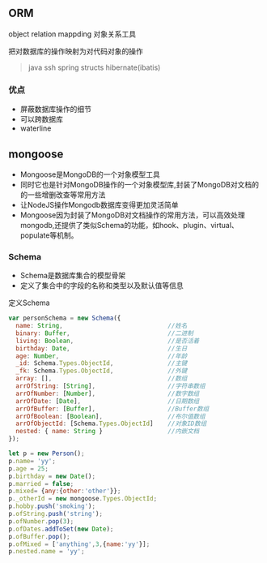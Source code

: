 ## ORM

object relation mappding 对象关系工具

把对数据库的操作映射为对代码对象的操作

> java ssh spring structs hibernate(ibatis)

### 优点

* 屏蔽数据库操作的细节
* 可以跨数据库
* waterline

## mongoose

* Mongoose是MongoDB的一个对象模型工具
* 同时它也是针对MongoDB操作的一个对象模型库,封装了MongoDB对文档的的一些增删改查等常用方法
* 让NodeJS操作Mongodb数据库变得更加灵活简单
* Mongoose因为封装了MongoDB对文档操作的常用方法，可以高效处理mongodb,还提供了类似Schema的功能，如hook、plugin、virtual、populate等机制。

### Schema

* Schema是数据库集合的模型骨架
* 定义了集合中的字段的名称和类型以及默认值等信息

定义Schema

```js
var personSchema = new Schema({
  name: String,                             //姓名
  binary: Buffer,                           //二进制
  living: Boolean,                          //是否活着
  birthday: Date,                           //生日
  age: Number,                              //年龄
  _id: Schema.Types.ObjectId,               //主键
  _fk: Schema.Types.ObjectId,               //外键
  array: [],                                //数组
  arrOfString: [String],                    //字符串数组
  arrOfNumber: [Number],                    //数字数组
  arrOfDate: [Date],                        //日期数组
  arrOfBuffer: [Buffer],                    //Buffer数组
  arrOfBoolean: [Boolean],                  //布尔值数组
  arrOfObjectId: [Schema.Types.ObjectId]    //对象ID数组
  nested: { name: String }                  //内嵌文档
});

let p = new Person();
p.name= 'yy';
p.age = 25;
p.birthday = new Date();
p.married = false;
p.mixed= {any:{other:'other'}};
p._otherId = new mongoose.Types.ObjectId;
p.hobby.push('smoking');
p.ofString.push('string');
p.ofNumber.pop(3);
p.ofDates.addToSet(new Date);
p.ofBuffer.pop();
p.ofMixed = ['anything',3,{name:'yy'}];
p.nested.name = 'yy';
```